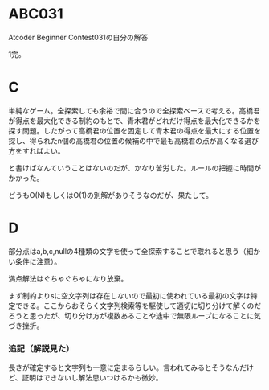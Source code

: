 # ABC031
Atcoder Beginner Contest031の自分の解答

1完。

# C
単純なゲーム。全探索しても余裕で間に合うので全探索ベースで考える。高橋君が得点を最大化できる制約のもとで、青木君がどれだけ得点を最大化できるかを探す問題。したがって高橋君の位置を固定して青木君の得点を最大にする位置を探し、得られたn個の高橋君の位置の候補の中で最も高橋君の点が高くなる選び方をすればよい。

と書けばなんていうことはないのだが、かなり苦労した。ルールの把握に時間がかかった。

どうもO(N)もしくはO(1)の別解がありそうなのだが、果たして。

# D
部分点はa,b,c,nullの4種類の文字を使って全探索することで取れると思う（細かい条件に注意）。

満点解法はぐちゃぐちゃになり放棄。

まず制約よりsに空文字列は存在しないので最初に使われている最初の文字は特定できる。ここからおそらく文字列検索等を駆使して適切に切り分けて解くのだろうと思ったが、切り分け方が複数あることや途中で無限ループになることに気づき挫折。

### 追記（解説見た）
長さが確定すると文字列も一意に定まるらしい。言われてみるとそうなんだけど、証明はできないし解法思いつけるかも微妙。